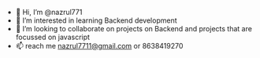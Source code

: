 - 👋 Hi, I’m @nazrul771
- 👀 I’m interested in learning Backend development 
- 💞️ I’m looking to collaborate on projects on Backend and projects that are focussed on javascript
- 📫 reach me nazrul7711@gmail.com or 8638419270

<!---
nazrul7711/nazrul7711 is a ✨ special ✨ repository because its `README.md` (this file) appears on your GitHub profile.
You can click the Preview link to take a look at your changes.
--->
